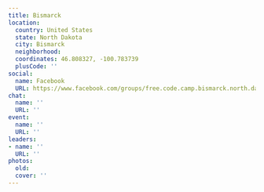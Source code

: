 ```yaml
---
title: Bismarck
location:
  country: United States
  state: North Dakota
  city: Bismarck
  neighborhood: 
  coordinates: 46.808327, -100.783739
  plusCode: ''
social:
  name: Facebook
  URL: https://www.facebook.com/groups/free.code.camp.bismarck.north.dakota
chat:
  name: ''
  URL: ''
event:
  name: ''
  URL: ''
leaders:
- name: ''
  URL: ''
photos:
  old: 
  cover: ''
---
```

